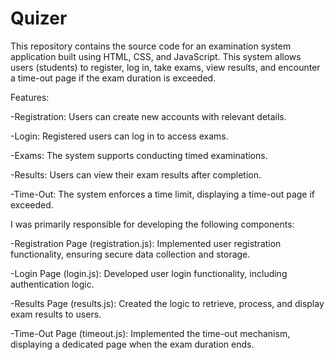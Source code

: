 # Quizer

This repository contains the source code for an examination system application built using HTML, CSS, and JavaScript. This system allows users (students) to register, log in, take exams, view results, and encounter a time-out page if the exam duration is exceeded.

Features:

-Registration: Users can create new accounts with relevant details.

-Login: Registered users can log in to access exams.

-Exams: The system supports conducting timed examinations.

-Results: Users can view their exam results after completion.

-Time-Out: The system enforces a time limit, displaying a time-out page if exceeded.

I was primarily responsible for developing the following components:

-Registration Page (registration.js): Implemented user registration functionality, ensuring secure data collection and storage.

-Login Page (login.js): Developed user login functionality, including authentication logic.

-Results Page (results.js): Created the logic to retrieve, process, and display exam results to users.

-Time-Out Page (timeout.js): Implemented the time-out mechanism, displaying a dedicated page when the exam duration ends.
